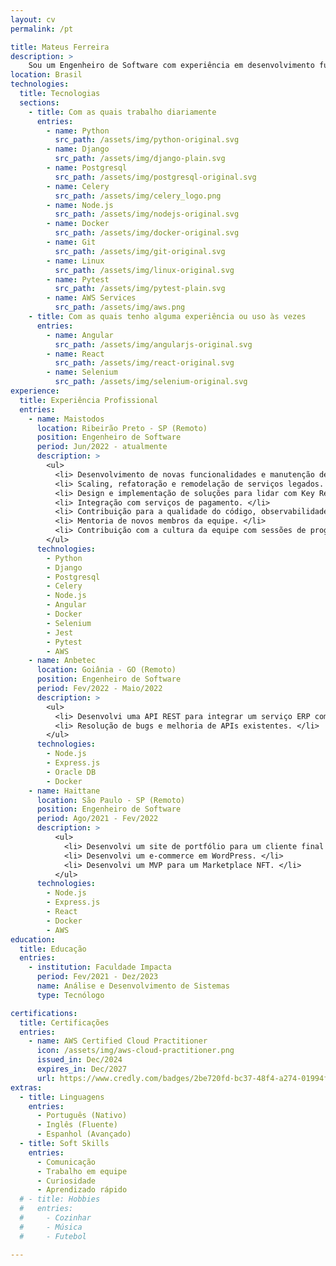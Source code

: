 ```yaml
---
layout: cv
permalink: /pt

title: Mateus Ferreira
description: >
    Sou um Engenheiro de Software com experiência em desenvolvimento full-stack, porém focado em back-end. Me considero um profissional flexível e um solucionador de problemas antes de tudo. 
location: Brasil
technologies:
  title: Tecnologias
  sections:
    - title: Com as quais trabalho diariamente
      entries:
        - name: Python
          src_path: /assets/img/python-original.svg
        - name: Django
          src_path: /assets/img/django-plain.svg
        - name: Postgresql
          src_path: /assets/img/postgresql-original.svg
        - name: Celery
          src_path: /assets/img/celery_logo.png
        - name: Node.js
          src_path: /assets/img/nodejs-original.svg
        - name: Docker
          src_path: /assets/img/docker-original.svg
        - name: Git 
          src_path: /assets/img/git-original.svg
        - name: Linux
          src_path: /assets/img/linux-original.svg
        - name: Pytest
          src_path: /assets/img/pytest-plain.svg
        - name: AWS Services
          src_path: /assets/img/aws.png
    - title: Com as quais tenho alguma experiência ou uso às vezes
      entries:
        - name: Angular
          src_path: /assets/img/angularjs-original.svg
        - name: React
          src_path: /assets/img/react-original.svg
        - name: Selenium
          src_path: /assets/img/selenium-original.svg
experience:
  title: Experiência Profissional
  entries:
    - name: Maistodos
      location: Ribeirão Preto - SP (Remoto)
      position: Engenheiro de Software
      period: Jun/2022 - atualmente
      description: >
        <ul>
          <li> Desenvolvimento de novas funcionalidades e manutenção de serviço de cashback integrado a um aplicativo com mais de 3,5 milhões de usuários. </li>
          <li> Scaling, refatoração e remodelação de serviços legados. <br> </li>
          <li> Design e implementação de soluções para lidar com Key Results. </li>
          <li> Integração com serviços de pagamento. </li>
          <li> Contribuição para a qualidade do código, observabilidade dos serviços, testes automatizados e integração contínua. </li>
          <li> Mentoria de novos membros da equipe. </li>
          <li> Contribuição com a cultura da equipe com sessões de programação em pares e revisões de código. </li>
        </ul>
      technologies:
        - Python
        - Django
        - Postgresql
        - Celery
        - Node.js
        - Angular
        - Docker
        - Selenium
        - Jest
        - Pytest
        - AWS
    - name: Anbetec
      location: Goiânia - GO (Remoto)
      position: Engenheiro de Software
      period: Fev/2022 - Maio/2022
      description: >
        <ul>
          <li> Desenvolvi uma API REST para integrar um serviço ERP com aplicações web. </li>
          <li> Resolução de bugs e melhoria de APIs existentes. </li>
        </ul>
      technologies:
        - Node.js
        - Express.js
        - Oracle DB
        - Docker
    - name: Haittane
      location: São Paulo - SP (Remoto)
      position: Engenheiro de Software
      period: Ago/2021 - Fev/2022
      description: >
          <ul>
            <li> Desenvolvi um site de portfólio para um cliente final do zero. </li>
            <li> Desenvolvi um e-commerce em WordPress. </li>
            <li> Desenvolvi um MVP para um Marketplace NFT. </li>
          </ul>
      technologies:
        - Node.js
        - Express.js
        - React
        - Docker
        - AWS
education:
  title: Educação
  entries:
    - institution: Faculdade Impacta
      period: Fev/2021 - Dez/2023
      name: Análise e Desenvolvimento de Sistemas
      type: Tecnólogo

certifications:
  title: Certificações
  entries:
    - name: AWS Certified Cloud Practitioner
      icon: /assets/img/aws-cloud-practitioner.png
      issued_in: Dec/2024
      expires_in: Dec/2027
      url: https://www.credly.com/badges/2be720fd-bc37-48f4-a274-01994f5caf68/linked_in_profile
extras:
  - title: Linguagens
    entries:
      - Português (Nativo)
      - Inglês (Fluente)
      - Espanhol (Avançado)
  - title: Soft Skills
    entries:
      - Comunicação
      - Trabalho em equipe
      - Curiosidade
      - Aprendizado rápido
  # - title: Hobbies
  #   entries:
  #     - Cozinhar
  #     - Música
  #     - Futebol

---
```

